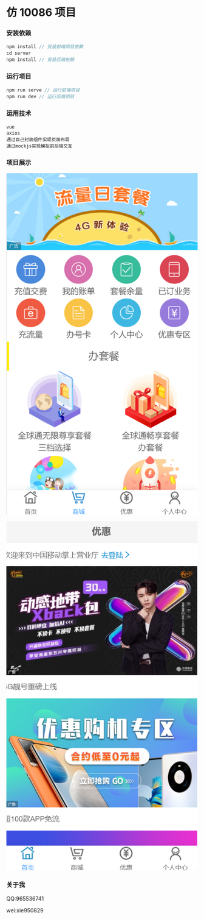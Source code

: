 
# 仿 10086 项目

### 安装依赖

```js
npm install // 安装前端项目依赖
cd server
npm install // 安装后端依赖
```

### 运行项目

```js
npm run serve // 运行前端项目
npm run dev // 运行后端项目
```

### 运用技术

```
vue
axios
通过自己封装组件实现页面布局
通过mockjs实现模拟前后端交互
```

### 项目展示

![](./images/10086-1.png)

![](./images/10086-2.png)

### 关于我

QQ:965536741

wei:xie950829
